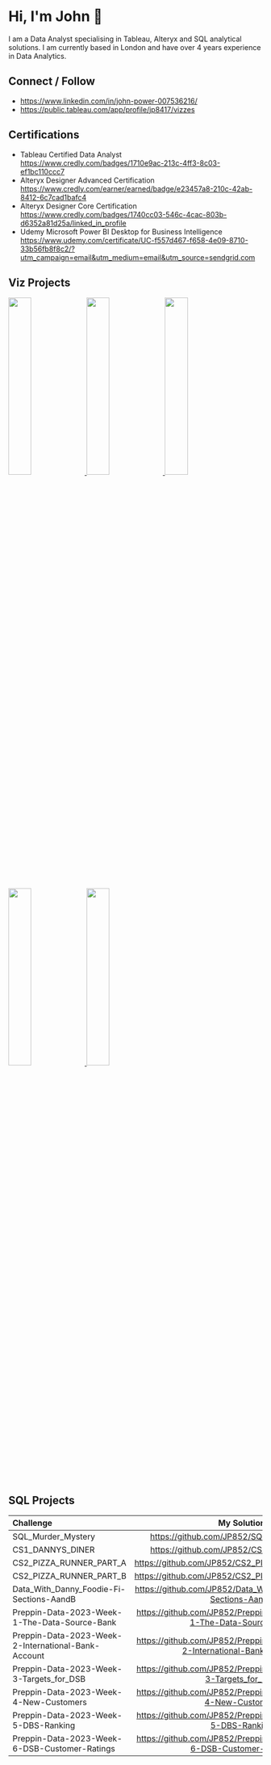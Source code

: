 # Hi, I'm John 👋

I am a Data Analyst specialising in Tableau, Alteryx and SQL analytical solutions. I am currently based in London and have over 4 years experience in Data Analytics.

## Connect / Follow
- https://www.linkedin.com/in/john-power-007536216/
- https://public.tableau.com/app/profile/jp8417/vizzes

## Certifications

- Tableau Certified Data Analyst https://www.credly.com/badges/1710e9ac-213c-4ff3-8c03-ef1bc110ccc7
- Alteryx Designer Advanced Certification https://www.credly.com/earner/earned/badge/e23457a8-210c-42ab-8412-6c7cad1bafc4
- Alteryx Designer Core Certification https://www.credly.com/badges/1740cc03-546c-4cac-803b-d6352a81d25a/linked_in_profile
- Udemy Microsoft Power BI Desktop for Business Intelligence https://www.udemy.com/certificate/UC-f557d467-f658-4e09-8710-33b56fb8f8c2/?utm_campaign=email&utm_medium=email&utm_source=sendgrid.com

## Viz Projects

<a href="https://public.tableau.com/app/profile/jp8417/viz/SolarEnergySeasonOverview/Dashboard">
    <img src="https://public.tableau.com/thumb/views/SolarEnergySeasonOverview/Dashboard" width ="30%">
  </a>

<a href="https://public.tableau.com/app/profile/jp8417/viz/SuperstoreAnnualSummary/SuperstoreAnnualSummary">
    <img src="https://public.tableau.com/thumb/views/SuperstoreAnnualSummary/SuperstoreAnnualSummary" width ="30%">
  </a>

<a href="https://public.tableau.com/app/profile/jp8417/viz/DartsAllTimeTop20Players/DartsAllTimeTop20Players">
    <img src="https://public.tableau.com/thumb/views/DartsAllTimeTop20Players/DartsAllTimeTop20Players" width ="30%">
  </a>

<a href="https://public.tableau.com/app/profile/jp8417/viz/40YearsofPac-Man/40YearsofPac-Man">
    <img src="https://public.tableau.com/thumb/views/40YearsofPac-Man/40YearsofPac-Man" width ="30%">
  </a>

<a href="https://public.tableau.com/app/profile/jp8417/viz/StPatricksDaySpendingMakeoverMonday/StPatricksDaySpending">
    <img src="https://public.tableau.com/thumb/views/StPatricksDaySpendingMakeoverMonday/StPatricksDaySpending" width ="30%">
  </a>

## SQL Projects

|Challenge|My Solution||||
|:-----------------------------------------|:-:|:-:|:-:|:-|
|SQL_Murder_Mystery|https://github.com/JP852/SQL_Murder_Mystery
|CS1_DANNYS_DINER|https://github.com/JP852/CS1_DANNYS_DINER
|CS2_PIZZA_RUNNER_PART_A|https://github.com/JP852/CS2_PIZZA_RUNNER_PART_A
|CS2_PIZZA_RUNNER_PART_B|https://github.com/JP852/CS2_PIZZA_RUNNER_PART_B
|Data_With_Danny_Foodie-Fi-Sections-AandB|https://github.com/JP852/Data_With_Danny_Foodie-Fi-Sections-AandB
|Preppin-Data-2023-Week-1-The-Data-Source-Bank|https://github.com/JP852/Preppin-Data-2023-Week-1-The-Data-Source-Bank
|Preppin-Data-2023-Week-2-International-Bank-Account|https://github.com/JP852/Preppin-Data-2023-Week-2-International-Bank-Account
|Preppin-Data-2023-Week-3-Targets_for_DSB|https://github.com/JP852/Preppin-Data-2023-Week-3-Targets_for_DSB
|Preppin-Data-2023-Week-4-New-Customers|https://github.com/JP852/Preppin-Data-2023-Week-4-New-Customers
|Preppin-Data-2023-Week-5-DBS-Ranking|https://github.com/JP852/Preppin-Data-2023-Week-5-DBS-Ranking
|Preppin-Data-2023-Week-6-DSB-Customer-Ratings|https://github.com/JP852/Preppin-Data-2023-Week-6-DSB-Customer-Ratings





  




